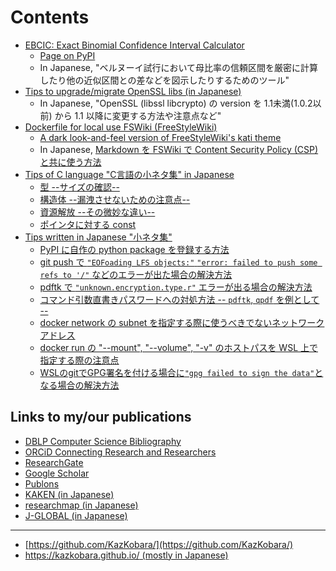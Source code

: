 # Contents

<!-- Replace '.md' with '.html', and add 'https://kazkobara.github.io/tips-jp' -->

- [EBCIC: Exact Binomial Confidence Interval Calculator](https://kazkobara.github.io/ebcic/)
  - [Page on PyPI](https://pypi.org/project/ebcic/)
  - In Japanese, "ベルヌーイ試行において母比率の信頼区間を厳密に計算したり他の近似区間との差などを図示したりするためのツール"
- [Tips to upgrade/migrate OpenSSL libs (in Japanese)](https://kazkobara.github.io/openssl-migration)
  - In Japanese, "OpenSSL (libssl libcrypto) の version を 1.1未満(1.0.2以前) から 1.1 以降に変更する方法や注意点など"
- [Dockerfile for local use FSWiki (FreeStyleWiki)](https://kazkobara.github.io/dockerfile_fswiki_local/)
  - [A dark look-and-feel version of FreeStyleWiki's kati theme](https://kazkobara.github.io/kati_dark)
  - In Japanese, [Markdown を FSWiki で Content Security Policy (CSP)と共に使う方法](https://kazkobara.github.io/kati_dark/docs/markdown/markdown_plugin_for_fswiki.html)
- [Tips of C language "C言語の小ネタ集" in Japanese](https://kazkobara.github.io/c-resource-mgmt/)
  - [型 --サイズの確認--](https://kazkobara.github.io/c-resource-mgmt/sizeof.html)
  - [構造体 --漏洩させないための注意点--](https://kazkobara.github.io/c-resource-mgmt/struct.html)
  - [資源解放 --その微妙な違い--](https://kazkobara.github.io/c-resource-mgmt/release.html)
  - [ポインタに対する const](https://kazkobara.github.io/c-resource-mgmt/const_pointer.html)
- [Tips written in Japanese "小ネタ集"](https://kazkobara.github.io/tips-jp)
  - [PyPI に自作の python package を登録する方法](https://kazkobara.github.io/tips-jp/python/PyPI.html)
  - [git push で `"EOFoading LFS objects:"` `"error: failed to push some refs to '/"` などのエラーが出た場合の解決方法](https://kazkobara.github.io/tips-jp/linux/git_faild_to_push_some_refs.html)
  - [pdftk で `"unknown.encryption.type.r"` エラーが出る場合の解決方法](https://kazkobara.github.io/tips-jp/linux/pdftk_unknown_encryption_type_r.html)
  - [コマンド引数直書きパスワードへの対処方法 -- `pdftk`, `qpdf` を例として --](https://kazkobara.github.io/tips-jp/linux/password_prompter.html)
  - [docker network の subnet を指定する際に使うべきでないネットワークアドレス](https://kazkobara.github.io/tips-jp/docker/subnet.html)
  - [docker run の "--mount", "--volume", "-v" のホストパスを WSL 上で指定する際の注意点](https://kazkobara.github.io/tips-jp/docker/bind-mount-wsl.html)
  - [WSLのgitでGPG署名を付ける場合に`"gpg failed to sign the data"`となる場合の解決方法](https://kazkobara.github.io/tips-jp/linux/gpg_failed_to_sign_the_data_in_git_on_wsl.html)

## Links to my/our publications

- [DBLP Computer Science Bibliography](https://dblp.org/pid/84/6059.html)
- [ORCiD Connecting Research and Researchers](https://orcid.org/0000-0002-4854-5742)
- [ResearchGate](https://www.researchgate.net/profile/Kazukuni-Kobara)
- [Google Scholar](https://scholar.google.co.jp/scholar?as_sdt=2007&q=Kazukuni+Kobara)
- [Publons](https://publons.com/researcher/2224023/kazukuni-kobara/)
- [KAKEN (in Japanese)](https://nrid.nii.ac.jp/nrid/1000070323649/)
- [researchmap (in Japanese)](https://researchmap.jp/KazKobara/)
- [J-GLOBAL (in Japanese)](https://jglobal.jst.go.jp/detail/?JGLOBAL_ID=200901051249623484)

---

- [https://github.com/KazKobara/](https://github.com/KazKobara/)
- [https://kazkobara.github.io/ (mostly in Japanese)](https://kazkobara.github.io/)

